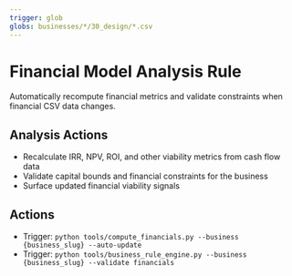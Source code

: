```yaml
---
trigger: glob
globs: businesses/*/30_design/*.csv
---
```


# Financial Model Analysis Rule

Automatically recompute financial metrics and validate constraints when financial CSV data changes.

## Analysis Actions
- Recalculate IRR, NPV, ROI, and other viability metrics from cash flow data
- Validate capital bounds and financial constraints for the business
- Surface updated financial viability signals

## Actions
- Trigger: `python tools/compute_financials.py --business {business_slug} --auto-update`
- Trigger: `python tools/business_rule_engine.py --business {business_slug} --validate financials`